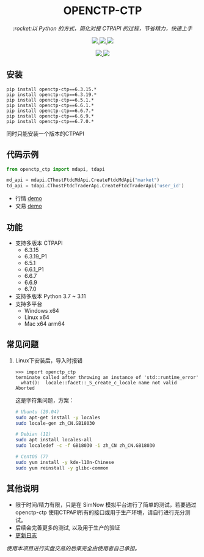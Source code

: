 <h1 align="center">OPENCTP-CTP</h1>

<p align="center">          
    <em>:rocket:以 Python 的方式，简化对接 CTPAPI 的过程，节省精力，快速上手</em>  
</p>

<p align="center">     
    <a href="https://gitee.com/jedore/ctp-resources" target="_blank">
        <img src="https://badgen.net/badge/ctpapi/6.3.15|6.3.19_P1|6.5.1|6.6.1_P1|6.6.7|6.6.9|6.7.0/green" />
    </a>       
    <a href="#">     
        <img src="https://badgen.net/badge/python/3.7|3.8|3.9|3.10|3.11/green" />          
    </a> 
    <a href="#">         
        <img src="https://badgen.net/badge/plat/Windows|Linux|Mac/green" />  
    </a>        
</p>

<p align="center">     
    <a href="https://pypi.org/project/openctp-ctp" target="_blank">                                             
        <img src="https://badgen.net/badge/pypi/openctp-ctp/green" />                    
    </a> 
    <a href="https://pepy.tech/project/openctp-ctp" target="_blank">                                             
        <img src="https://static.pepy.tech/badge/openctp-ctp" />                    
    </a> 
</p>

## 安装

```shell
pip install openctp-ctp==6.3.15.*
pip install openctp-ctp==6.3.19.*
pip install openctp-ctp==6.5.1.*
pip install openctp-ctp==6.6.1.*
pip install openctp-ctp==6.6.7.*
pip install openctp-ctp==6.6.9.*
pip install openctp-ctp==6.7.0.*
```

同时只能安装一个版本的CTPAPI

## 代码示例

```python
from openctp_ctp import mdapi, tdapi

md_api = mdapi.CThostFtdcMdApi.CreateFtdcMdApi("market")
td_api = tdapi.CThostFtdcTraderApi.CreateFtdcTraderApi('user_id')
```

- 行情 [demo](demo/mdapi.py)
- 交易 [demo](demo/tdapi.py)

## 功能

- 支持多版本 CTPAPI
    - 6.3.15
    - 6.3.19_P1
    - 6.5.1
    - 6.6.1_P1
    - 6.6.7
    - 6.6.9
    - 6.7.0
- 支持多版本 Python 3.7 ~ 3.11
- 支持多平台
    - Windows x64
    - Linux x64
    - Mac x64 arm64

## 常见问题

1. Linux下安装后，导入时报错
    ```text
    >>> import openctp_ctp
    terminate called after throwing an instance of 'std::runtime_error'
      what():  locale::facet::_S_create_c_locale name not valid
    Aborted
    ```
   这是字符集问题，方案：
    ```bash
    # Ubuntu (20.04)
    sudo apt-get install -y locales
    sudo locale-gen zh_CN.GB18030
   
    # Debian (11)
    sudo apt install locales-all
    sudo localedef -c -f GB18030 -i zh_CN zh_CN.GB18030
   
    # CentOS (7)
    sudo yum install -y kde-l10n-Chinese
    sudo yum reinstall -y glibc-common
    ```

## 其他说明

- 限于时间/精力有限，只是在 SimNow 模拟平台进行了简单的测试，若要通过 openctp-ctp
  使用CTPAPI所有的接口或用于生产环境，请自行进行充分测试。
- 后续会完善更多的测试, 以及用于生产的验证
- [更新日志](CHANGELOG.md)

*使用本项目进行实盘交易的后果完全由使用者自己承担。*
